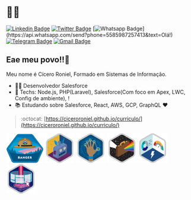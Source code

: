 # :man_technologist:

[![Linkedin Badge](https://img.shields.io/badge/-LinkedIn-blue?style=flat-square&logo=Linkedin&logoColor=white&link=https://www.linkedin.com/in/ciceroroniel/)](https://www.linkedin.com/in/ciceroroniel/)
[![Twitter Badge](https://img.shields.io/badge/-Twitter-1ca0f1?style=flat-square&labelColor=1ca0f1&logo=twitter&logoColor=white&link=https://twitter.com/CiceroRoniel)](https://twitter.com/CiceroRoniel)
[![Whatsapp Badge](https://img.shields.io/badge/-Whatsapp-4CA143?style=flat-square&labelColor=4CA143&logo=whatsapp&logoColor=white&link=https://api.whatsapp.com/send?phone=5585987257413&text=Olá!)](https://api.whatsapp.com/send?phone=5585987257413&text=Olá!)
[![Telegram Badge](https://img.shields.io/badge/-Telegram-1ca0f1?style=flat-square&labelColor=1ca0f1&logo=telegram&logoColor=white&link=https://t.me/CiceroR)](https://t.me/CiceroR)
[![Gmail Badge](https://img.shields.io/badge/-Gmail-c14438?style=flat-square&logo=Gmail&logoColor=white&link=mailto:cicero.roniel@gmail.com)](mailto:cicero.roniel@gmail.com)

## Eae meu povo!!👋

Meu nome é Cícero Roniel, Formado em Sistemas de Informação.

- :man_technologist: Desenvolvedor Salesforce 
- :blue_heart: Techs: Node.js, PHP(Laravel), Salesforce(Com foco em Apex, LWC, Config de ambiente), !
- :books: Estudando sobre Salesforce, React, AWS, GCP, GraphQL  :heart:

> :octocat: [https://ciceroroniel.github.io/curriculo/](https://ciceroroniel.github.io/curriculo/)


<p>
    <img src='./ranger.png' height='80px'>
    <img src='./575dc4f610559227f8617cc4d08c5268_badge.png' height='80px'>
    <img src='./2cb1e61a5ef594182a9a6a0b26862b5f_badge.png' height='80px'>
    <img src='./c7717008150574ed92fa7f5ea8d9d213_badge.png' height='80px'>
    <img src='./e4f8cec0ddd1f90075424aa2c8b41d68_badge.png' height='80px'>
    <img src='./2c0777d1847dfb7dcb0430a20b7c1538_badge.png' height='80px'>
<p>
